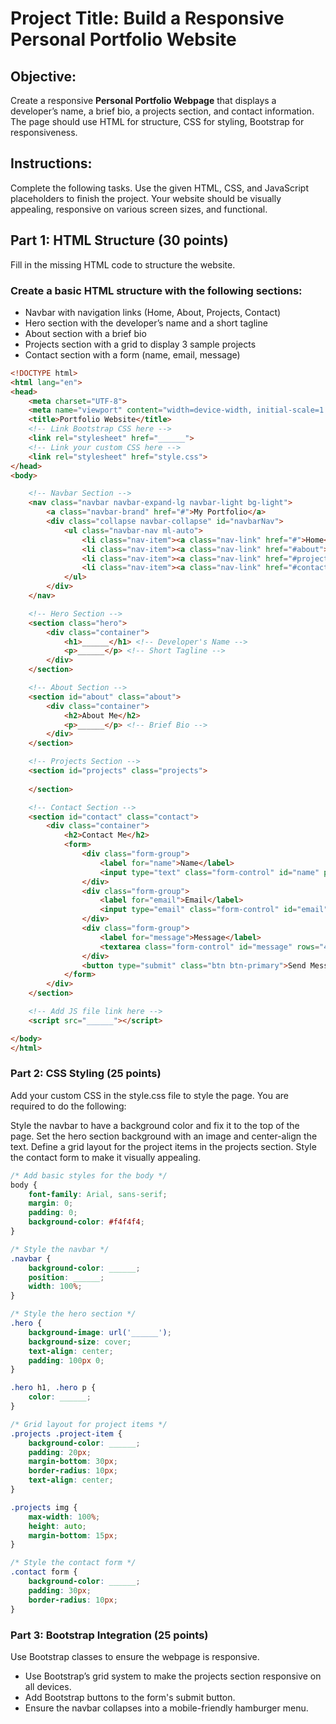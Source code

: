 # Project Title: Build a Responsive Personal Portfolio Website


## Objective:
Create a responsive **Personal Portfolio Webpage** that displays a developer’s name, a brief bio, a projects section, and contact information. The page should use HTML for structure, CSS for styling, Bootstrap for responsiveness. 

## Instructions:
Complete the following tasks. Use the given HTML, CSS, and JavaScript placeholders to finish the project. Your website should be visually appealing, responsive on various screen sizes, and functional.

## Part 1: HTML Structure (30 points)
Fill in the missing HTML code to structure the website.

### Create a basic HTML structure with the following sections:
* Navbar with navigation links (Home, About, Projects, Contact)
* Hero section with the developer’s name and a short tagline
* About section with a brief bio
* Projects section with a grid to display 3 sample projects
* Contact section with a form (name, email, message)


```html
<!DOCTYPE html>
<html lang="en">
<head>
    <meta charset="UTF-8">
    <meta name="viewport" content="width=device-width, initial-scale=1.0">
    <title>Portfolio Website</title>
    <!-- Link Bootstrap CSS here -->
    <link rel="stylesheet" href="______">
    <!-- Link your custom CSS here -->
    <link rel="stylesheet" href="style.css">
</head>
<body>

    <!-- Navbar Section -->
    <nav class="navbar navbar-expand-lg navbar-light bg-light">
        <a class="navbar-brand" href="#">My Portfolio</a>
        <div class="collapse navbar-collapse" id="navbarNav">
            <ul class="navbar-nav ml-auto">
                <li class="nav-item"><a class="nav-link" href="#">Home</a></li>
                <li class="nav-item"><a class="nav-link" href="#about">About</a></li>
                <li class="nav-item"><a class="nav-link" href="#projects">Projects</a></li>
                <li class="nav-item"><a class="nav-link" href="#contact">Contact</a></li>
            </ul>
        </div>
    </nav>

    <!-- Hero Section -->
    <section class="hero">
        <div class="container">
            <h1>______</h1> <!-- Developer's Name -->
            <p>______</p> <!-- Short Tagline -->
        </div>
    </section>

    <!-- About Section -->
    <section id="about" class="about">
        <div class="container">
            <h2>About Me</h2>
            <p>______</p> <!-- Brief Bio -->
        </div>
    </section>

    <!-- Projects Section -->
    <section id="projects" class="projects">
        
    </section>

    <!-- Contact Section -->
    <section id="contact" class="contact">
        <div class="container">
            <h2>Contact Me</h2>
            <form>
                <div class="form-group">
                    <label for="name">Name</label>
                    <input type="text" class="form-control" id="name" placeholder="Your Name">
                </div>
                <div class="form-group">
                    <label for="email">Email</label>
                    <input type="email" class="form-control" id="email" placeholder="Your Email">
                </div>
                <div class="form-group">
                    <label for="message">Message</label>
                    <textarea class="form-control" id="message" rows="4" placeholder="Your Message"></textarea>
                </div>
                <button type="submit" class="btn btn-primary">Send Message</button>
            </form>
        </div>
    </section>

    <!-- Add JS file link here -->
    <script src="______"></script>

</body>
</html>
```


### Part 2: CSS Styling (25 points)
Add your custom CSS in the style.css file to style the page. You are required to do the following:

Style the navbar to have a background color and fix it to the top of the page.
Set the hero section background with an image and center-align the text.
Define a grid layout for the project items in the projects section.
Style the contact form to make it visually appealing.
```css
/* Add basic styles for the body */
body {
    font-family: Arial, sans-serif;
    margin: 0;
    padding: 0;
    background-color: #f4f4f4;
}

/* Style the navbar */
.navbar {
    background-color: ______;
    position: ______;
    width: 100%;
}

/* Style the hero section */
.hero {
    background-image: url('______');
    background-size: cover;
    text-align: center;
    padding: 100px 0;
}

.hero h1, .hero p {
    color: ______;
}

/* Grid layout for project items */
.projects .project-item {
    background-color: ______;
    padding: 20px;
    margin-bottom: 30px;
    border-radius: 10px;
    text-align: center;
}

.projects img {
    max-width: 100%;
    height: auto;
    margin-bottom: 15px;
}

/* Style the contact form */
.contact form {
    background-color: ______;
    padding: 30px;
    border-radius: 10px;
}
```

### Part 3: Bootstrap Integration (25 points)
Use Bootstrap classes to ensure the webpage is responsive.

* Use Bootstrap’s grid system to make the projects section responsive on all devices.
* Add Bootstrap buttons to the form's submit button.
* Ensure the navbar collapses into a mobile-friendly hamburger menu.